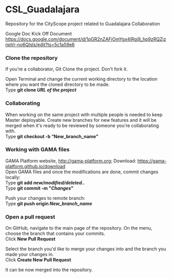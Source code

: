 # CSL_Guadalajara
Repository for the CityScope project related to Guadalajara Collaboration

Google Doc Kick Off Document
https://docs.google.com/document/d/1pGR2nZAFjOmYgx4lRgj9_hp9zRQZjznpVr-no6Qlsls/edit?ts=5c1a59e6


### Clone the repository
If you’re a collaborator, Git Clone the project. Don’t fork it.

Open Terminal and change the current working directory to the location where you want the cloned directory to be made.
<br />
Type **git clone _URL of the project_**

### Collaborating
When working on the same project with multiple people is needed to keep Master deployable. Create new branches for new features and it will be merged when it's ready to be reviewed by someone you're collaborating with.
<br />Type  **git checkout -b “New_branch_name”**

### Working with GAMA files
GAMA Platform website, http://gama-platform.org; Download: https://gama-platform.github.io/download <br />
Open GAMA files and once the modifications are done, commit changes locally: <br />
Type **git add _new/modified/deleted.._**
<br />Type  **git commit -m "_Changes_"**

Push your changes to remote branch:
<br />Type  **git push origin _New_branch_name_**

### Open a pull request
On GitHub, navigate to the main page of the repository. On the menu, choose the branch that contains your commits.
<br />Click  **New Pull Request**

Select the branch you'd like to merge your changes into and the branch you made your changes in. 
<br /> Click **Create New Pull Request**

It can be now merged into the repository.




